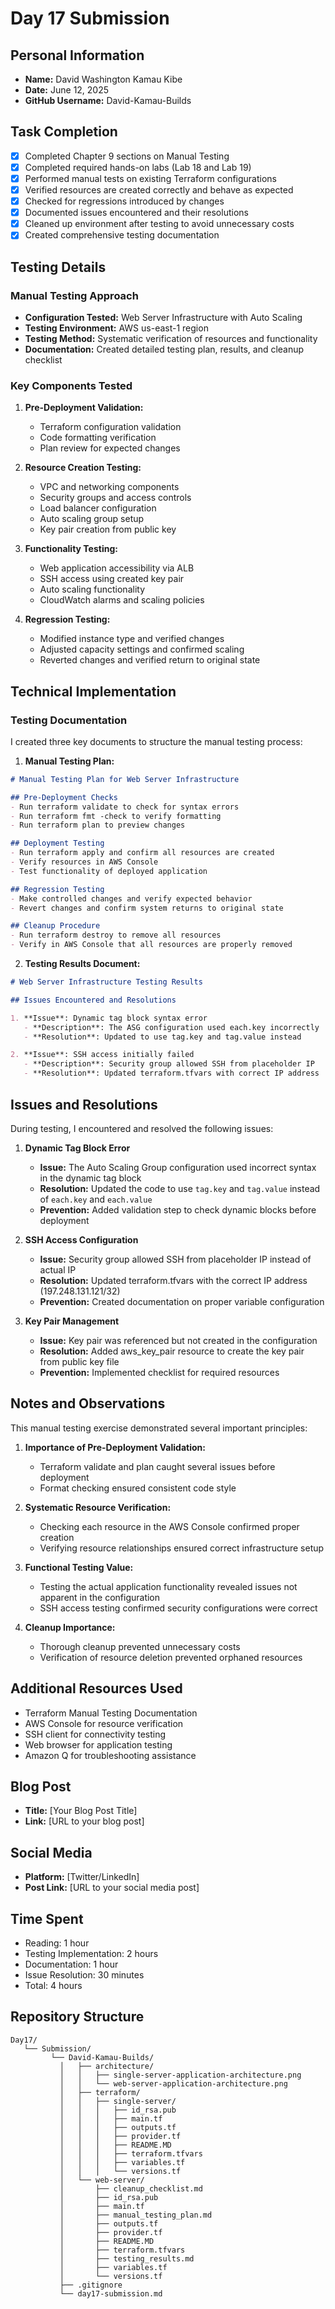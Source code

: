# Day 17 Submission

## Personal Information
- **Name:** David Washington Kamau Kibe
- **Date:** June 12, 2025
- **GitHub Username:** David-Kamau-Builds

## Task Completion
- [x] Completed Chapter 9 sections on Manual Testing
- [x] Completed required hands-on labs (Lab 18 and Lab 19)
- [x] Performed manual tests on existing Terraform configurations
- [x] Verified resources are created correctly and behave as expected
- [x] Checked for regressions introduced by changes
- [x] Documented issues encountered and their resolutions
- [x] Cleaned up environment after testing to avoid unnecessary costs
- [x] Created comprehensive testing documentation

## Testing Details

### Manual Testing Approach

- **Configuration Tested:** Web Server Infrastructure with Auto Scaling
- **Testing Environment:** AWS us-east-1 region
- **Testing Method:** Systematic verification of resources and functionality
- **Documentation:** Created detailed testing plan, results, and cleanup checklist

### Key Components Tested

1. **Pre-Deployment Validation:**
   - Terraform configuration validation
   - Code formatting verification
   - Plan review for expected changes

2. **Resource Creation Testing:**
   - VPC and networking components
   - Security groups and access controls
   - Load balancer configuration
   - Auto scaling group setup
   - Key pair creation from public key

3. **Functionality Testing:**
   - Web application accessibility via ALB
   - SSH access using created key pair
   - Auto scaling functionality
   - CloudWatch alarms and scaling policies

4. **Regression Testing:**
   - Modified instance type and verified changes
   - Adjusted capacity settings and confirmed scaling
   - Reverted changes and verified return to original state

## Technical Implementation

### Testing Documentation

I created three key documents to structure the manual testing process:

1. **Manual Testing Plan:**
```markdown
# Manual Testing Plan for Web Server Infrastructure

## Pre-Deployment Checks
- Run terraform validate to check for syntax errors
- Run terraform fmt -check to verify formatting
- Run terraform plan to preview changes

## Deployment Testing
- Run terraform apply and confirm all resources are created
- Verify resources in AWS Console
- Test functionality of deployed application

## Regression Testing
- Make controlled changes and verify expected behavior
- Revert changes and confirm system returns to original state

## Cleanup Procedure
- Run terraform destroy to remove all resources
- Verify in AWS Console that all resources are properly removed
```

2. **Testing Results Document:**
```markdown
# Web Server Infrastructure Testing Results

## Issues Encountered and Resolutions

1. **Issue**: Dynamic tag block syntax error
   - **Description**: The ASG configuration used each.key incorrectly
   - **Resolution**: Updated to use tag.key and tag.value instead

2. **Issue**: SSH access initially failed
   - **Description**: Security group allowed SSH from placeholder IP
   - **Resolution**: Updated terraform.tfvars with correct IP address
```

## Issues and Resolutions

During testing, I encountered and resolved the following issues:

1. **Dynamic Tag Block Error**
   - **Issue:** The Auto Scaling Group configuration used incorrect syntax in the dynamic tag block
   - **Resolution:** Updated the code to use `tag.key` and `tag.value` instead of `each.key` and `each.value`
   - **Prevention:** Added validation step to check dynamic blocks before deployment

2. **SSH Access Configuration**
   - **Issue:** Security group allowed SSH from placeholder IP instead of actual IP
   - **Resolution:** Updated terraform.tfvars with the correct IP address (197.248.131.121/32)
   - **Prevention:** Created documentation on proper variable configuration

3. **Key Pair Management**
   - **Issue:** Key pair was referenced but not created in the configuration
   - **Resolution:** Added aws_key_pair resource to create the key pair from public key file
   - **Prevention:** Implemented checklist for required resources

## Notes and Observations

This manual testing exercise demonstrated several important principles:

1. **Importance of Pre-Deployment Validation:**
   - Terraform validate and plan caught several issues before deployment
   - Format checking ensured consistent code style

2. **Systematic Resource Verification:**
   - Checking each resource in the AWS Console confirmed proper creation
   - Verifying resource relationships ensured correct infrastructure setup

3. **Functional Testing Value:**
   - Testing the actual application functionality revealed issues not apparent in the configuration
   - SSH access testing confirmed security configurations were correct

4. **Cleanup Importance:**
   - Thorough cleanup prevented unnecessary costs
   - Verification of resource deletion prevented orphaned resources

## Additional Resources Used
- Terraform Manual Testing Documentation
- AWS Console for resource verification
- SSH client for connectivity testing
- Web browser for application testing
- Amazon Q for troubleshooting assistance

## Blog Post
- **Title:** [Your Blog Post Title]
- **Link:** [URL to your blog post]

## Social Media
- **Platform:** [Twitter/LinkedIn]
- **Post Link:** [URL to your social media post] 

## Time Spent
- Reading: 1 hour
- Testing Implementation: 2 hours
- Documentation: 1 hour
- Issue Resolution: 30 minutes
- Total: 4 hours

## Repository Structure

```
Day17/
   └── Submission/
         └── David-Kamau-Builds/
           │   ├── architecture/
           │   │   ├── single-server-application-architecture.png
           │   │   └── web-server-application-architecture.png
           │   ├── terraform/
           │   │   ├── single-server/
           │   │   │   ├── id_rsa.pub
           │   │   │   ├── main.tf
           │   │   │   ├── outputs.tf
           │   │   │   ├── provider.tf
           │   │   │   ├── README.MD
           │   │   │   ├── terraform.tfvars
           │   │   │   ├── variables.tf
           │   │   │   └── versions.tf
           │   └── web-server/
           │       ├── cleanup_checklist.md
           │       ├── id_rsa.pub
           │       ├── main.tf
           │       ├── manual_testing_plan.md
           │       ├── outputs.tf
           │       ├── provider.tf
           │       ├── README.MD
           │       ├── terraform.tfvars
           │       ├── testing_results.md
           │       ├── variables.tf
           │       └── versions.tf
           ├── .gitignore
           └── day17-submission.md